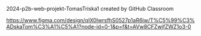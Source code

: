 2024-p2b-web-projekt-TomasTriska1 created by GitHub Classroom

https://www.figma.com/design/qIX0IwrsfhS0527p1aR6iw/T%C5%99%C3%ADskaTom%C3%A1%C5%A1?node-id=0-1&p=f&t=AVw8CFZwjfZWZ1o3-0